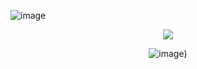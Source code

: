![image](https://github.com/user-attachments/assets/1c0122f2-181e-465e-b083-8c5c911ce15d) 

<div align="center">
  
![](https://komarev.com/ghpvc/?username=Luthervonivory&color=blue)

![image]([https://discord.com/channels/1329951412439744544/1346143585908559943/1362750714098745485)) 



